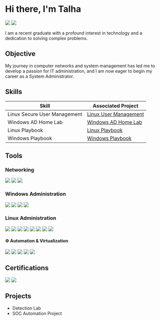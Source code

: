 # Hi there, I'm Talha
<a href="https://www.linkedin.com/in/talha45"><img src="https://img.shields.io/badge/-LinkedIn-0072b1?&style=for-the-badge&logo=linkedin&logoColor=white" /></a>
<a href="https://tryhackme.com/p/TLh4S"><img src="https://img.shields.io/badge/-TryHackMe-212C42?&style=for-the-badge&logo=tryhackme&logoColor=white" /></a>



I am a recent graduate with a profound interest in technology and a dedication to solving complex problems.

## Objective

My journey in computer networks and system management has led me to develop a passion for IT administration, and I am now eager to begin my career as a System Administrator.  


## Skills

| Skill                        | Associated Project |
|-------------------------------|--------------------|
| Linux Secure User Management | [Linux User Management](https://google.com) |
| Windows AD Home Lab          | [Windows AD Home Lab](https://google.com) |
| Linux Playbook               | [Linux Playbook](https://google.com) |
| Windows Playbook             | [Windows Playbook](https://google.com) |






## Tools

### Networking
<div>
   <img src="https://img.shields.io/badge/-Wireshark-1679A7?&style=for-the-badge&logo=Wireshark&logoColor=white" />
<img src="https://img.shields.io/badge/-Suricata-EF3B2D?&style=for-the-badge&logo=Suricata&logoColor=white" />
<img src="https://img.shields.io/badge/-Zeek-777BB4?&style=for-the-badge&logo=Zeek&logoColor=white" />


</div>

### Windows Administration
<div>
   <img src="https://img.shields.io/badge/-Windows_Server-0078D6?&style=for-the-badge&logo=windows&logoColor=white" />
   <img src="https://img.shields.io/badge/-Active_Directory-003366?&style=for-the-badge&logo=windows&logoColor=white" />
   <img src="https://img.shields.io/badge/-Group_Policy-0078D7?&style=for-the-badge&logo=windows&logoColor=white" />
   <img src="https://img.shields.io/badge/-PowerShell-5391FE?&style=for-the-badge&logo=powershell&logoColor=white" />
</div>

### Linux Administration
<div>
   <img src="https://img.shields.io/badge/-User_&_Group_Management-4EAA25?&style=for-the-badge&logo=linux&logoColor=white" />
   <img src="https://img.shields.io/badge/-Permissions_&_ACLs-555555?&style=for-the-badge&logo=linux&logoColor=white" />
   <img src="https://img.shields.io/badge/-Systemd_Services-FF6C37?&style=for-the-badge&logo=linux&logoColor=white" />
   <img src="https://img.shields.io/badge/-Networking_(IP,DNS,Firewall)-1679A7?&style=for-the-badge&logo=linux&logoColor=white" />
   <img src="https://img.shields.io/badge/-Log_Analysis_(journalctl,dmesg)-777BB4?&style=for-the-badge&logo=linux&logoColor=white" />
   <img src="https://img.shields.io/badge/-SELinux_AppArmor-FF0000?&style=for-the-badge&logo=linux&logoColor=white" />
   <img src="https://img.shields.io/badge/-Shell_Tools_(awk,sed,grep)-00B140?&style=for-the-badge&logo=gnu-bash&logoColor=white" />
   <img src="https://img.shields.io/badge/-LVM_&_Disk_Management-444444?&style=for-the-badge&logo=linux&logoColor=white" />
</div>

#### ⚙️ Automation & Virtualization

<div>
   <img src="https://img.shields.io/badge/-Bash_Scripting-4EAA25?&style=for-the-badge&logo=gnu-bash&logoColor=white" />
   <img src="https://img.shields.io/badge/-PowerShell_Scripting-5391FE?&style=for-the-badge&logo=powershell&logoColor=white" />
   <img src="https://img.shields.io/badge/-Ansible-EE0000?&style=for-the-badge&logo=ansible&logoColor=white" />
   <img src="https://img.shields.io/badge/-VMware-607078?&style=for-the-badge&logo=vmware&logoColor=white" />
   <img src="https://img.shields.io/badge/-VirtualBox-183A61?&style=for-the-badge&logo=virtualbox&logoColor=white" />
</div>

## Certifications

<div>
<img src="https://img.shields.io/badge/-Security%2B-FF0000?&style=for-the-badge&logo=CompTIA&logoColor=white" />
<img src="https://img.shields.io/badge/-Google%20Cybersecurity-4285F4?&style=for-the-badge&logo=Google&logoColor=white" />

</div>

## Projects
- Detection Lab
- SOC Automation Project
